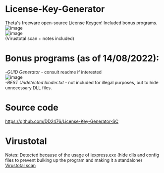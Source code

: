 # License-Key-Generator
Theta's freeware open-source License Keygen! Included bonus programs. <br>
![image](https://user-images.githubusercontent.com/78639181/184530601-7c0804da-c310-4e76-b848-820ef18f6897.png) <br>
![image](https://user-images.githubusercontent.com/78639181/184530612-8a7419a6-5352-4a99-895b-42c1ee1f1a77.png) <br>
(Virustotal scan + notes included)

# Bonus programs (as of 14/08/2022):
-<i>GUID Generator</i> - consult readme if interested <br>
![image](https://user-images.githubusercontent.com/78639181/184530663-faaffe73-f8b6-4c70-98d0-0881e3f97974.png) <br>
-<i>BEST Undetected binder.txt</i> - not included for illegal purposes, but to hide unnecessary DLL files. <br>

# Source code
https://github.com/DD2476/License-Key-Generator-SC

# Virustotal
Notes: Detected because of the usage of iexpress.exe (hide dlls and config files to prevent bulking up the program and making it a standalone) <br>
[Virustotal scan](https://www.virustotal.com/gui/file/47140d8d312502d1882a5861a85e2afac05f80f82fe2611b41892630f65f5611/detection)
